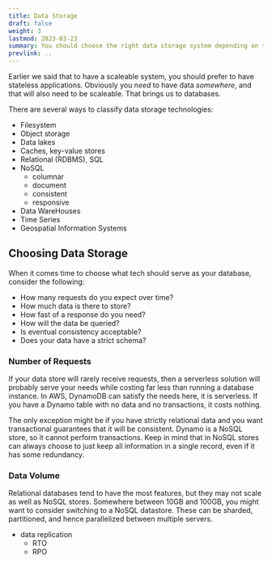 ```yaml
---
title: Data Storage
draft: false
weight: 3
lastmod: 2023-03-23
summary: You should choose the right data storage system depending on the system requirements.
prevlink: ..
---
```


Earlier we said that to have a scaleable system, you should prefer to have
stateless applications.  Obviously you *need* to have data *somewhere*, and
that will also need to be scaleable.  That brings us to databases.

There are several ways to classify data storage technologies:
* Filesystem
* Object storage
* Data lakes
* Caches, key-value stores
* Relational (RDBMS), SQL
* NoSQL
  * columnar
  * document
  * consistent
  * responsive
* Data WareHouses
* Time Series
* Geospatial Information Systems

## Choosing Data Storage

When it comes time to choose what tech should serve as your database, consider
the following:
* How many requests do you expect over time?
* How much data is there to store?
* How fast of a response do you need?
* How will the data be queried?
* Is eventual consistency acceptable?
* Does your data have a strict schema?

### Number of Requests

If your data store will rarely receive requests, then a serverless solution will
probably serve your needs while costing far less than running a database instance.
In AWS, DynamoDB can satisfy the needs here, it is serverless.  If you have a 
Dynamo table with no data and no transactions, it costs nothing.

The only exception might be if you have strictly relational data and you want
transactional guarantees that it will be consistent.  Dynamo is a NoSQL store,
so it cannot perform transactions.  Keep in mind that in NoSQL stores can always
choose to just keep all information in a single record, even if it has some
redundancy.

### Data Volume

Relational databases tend to have the most features, but they may not scale as 
well as NoSQL stores.  Somewhere between 10GB and 100GB, you might want to consider
switching to a NoSQL datastore.  These can be sharded, partitioned, and hence
parallelized between multiple servers.

* data replication
  * RTO
  * RPO